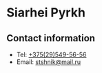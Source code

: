 # Siarhei Pyrkh

## Contact information
* Tel: [+375(29)549-56-56](tel:+375295495656)
* Email: [stshnik@mail.ru](mailto:stshnik@mail.ru)
